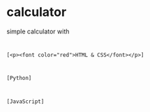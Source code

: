 # calculator
simple calculator with 
#
    [<p><font color="red">HTML & CSS</font></p>]
#
    [Python]
#
    [JavaScript]
